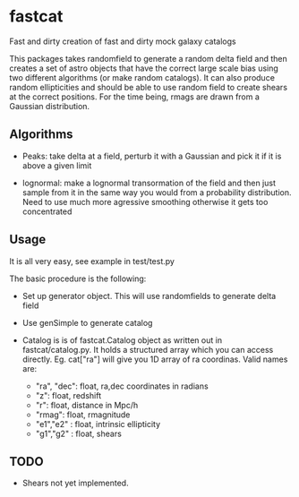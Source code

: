 # fastcat

Fast and dirty creation of fast and dirty mock galaxy catalogs

This packages takes randomfield to generate a random delta field and
then creates a set of astro objects that have the correct large scale
bias using two different algorithms (or make random catalogs). It can
also produce random ellipticities and should be able to use random
field to create shears at the correct positions. 
For the time being, rmags are drawn from a Gaussian distribution.

## Algorithms

* Peaks: take delta at a field, perturb it with a Gaussian and pick it if it is above
a given limit

* lognormal: make a lognormal transormation of the field and then just sample from it 
in the same way you would from a probability distribution. Need to use much more agressive
smoothing otherwise it gets too concentrated

## Usage

It is all very easy, see example in test/test.py

The basic procedure is the following:

* Set up generator object. This will use randomfields to generate delta field

* Use genSimple to generate catalog

* Catalog is is of fastcat.Catalog object as written out in fastcat/catalog.py. 
  It holds a structured array which you can access directly.
  Eg. cat["ra"] will give you 1D array of ra coordinas. Valid names are:

  * "ra", "dec": float, ra,dec coordinates in radians
  * "z": float, redshift
  * "r": float, distance in Mpc/h
  * "rmag": float, rmagnitude
  * "e1","e2" : float, intrinsic ellipticity
  * "g1","g2" : float, shears

## TODO

* Shears not yet implemented.



